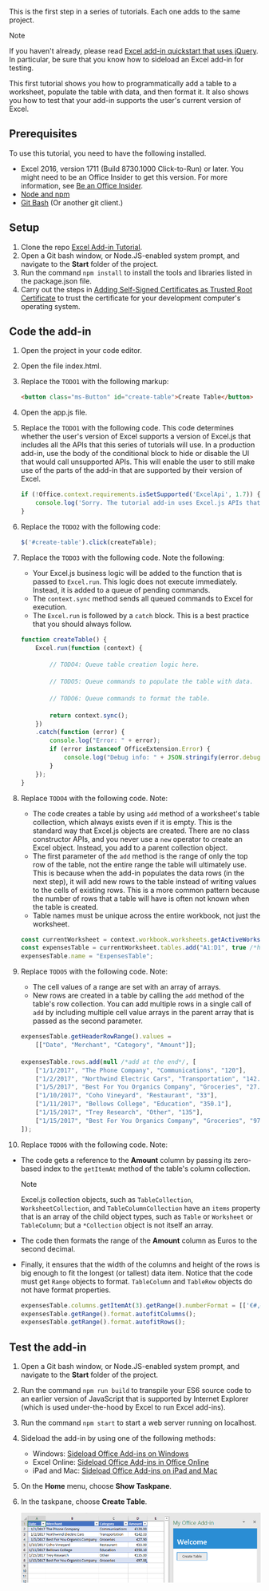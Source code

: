 This is the first step in a series of tutorials. Each one adds to the same project. 

> [!NOTE]
> If you haven't already, please read [Excel add-in quickstart that uses jQuery](../quickstarts/excel-quickstart-jquery.md?tabs=visual-studio-code). In particular, be sure that you know how to sideload an Excel add-in for testing.

This first tutorial shows you how to programmatically add a table to a worksheet, populate the table with data, and then format it. It also shows you how to test that your add-in supports the user's current version of Excel.


## Prerequisites

To use this tutorial, you need to have the following installed. 

- Excel 2016, version 1711 (Build 8730.1000 Click-to-Run) or later. You might need to be an Office Insider to get this version. For more information, see [Be an Office Insider](https://products.office.com/en-us/office-insider?tab=tab-1).
- [Node and npm](https://nodejs.org/en/) 
- [Git Bash](https://git-scm.com/downloads) (Or another git client.)

## Setup

1. Clone the repo [Excel Add-in Tutorial](https://github.com/OfficeDev/Excel-Add-in-Tutorial).
2. Open a Git bash window, or Node.JS-enabled system prompt, and navigate to the **Start** folder of the project.
3. Run the command `npm install` to install the tools and libraries listed in the package.json file. 
4. Carry out the steps in [Adding Self-Signed Certificates as Trusted Root Certificate](https://github.com/OfficeDev/generator-office/blob/master/src/docs/ssl.md) to trust the certificate for your development computer's operating system.

## Code the add-in

1. Open the project in your code editor. 
2. Open the file index.html.
3. Replace the `TODO1` with the following markup:

    ```html
    <button class="ms-Button" id="create-table">Create Table</button>
    ```

4. Open the app.js file.
5. Replace the `TODO1` with the following code. This code determines whether the user's version of Excel supports a version of Excel.js that includes all the APIs that this series of tutorials will use. In a production add-in, use the body of the conditional block to hide or disable the UI that would call unsupported APIs. This will enable the user to still make use of the parts of the add-in that are supported by their version of Excel.

    ```js
    if (!Office.context.requirements.isSetSupported('ExcelApi', 1.7)) {
        console.log('Sorry. The tutorial add-in uses Excel.js APIs that are not available in your version of Office.');
    } 
    ```

6. Replace the `TODO2` with the following code:

    ```js
    $('#create-table').click(createTable);
    ```

7. Replace the `TODO3` with the following code. Note the following:
   - Your Excel.js business logic will be added to the function that is passed to `Excel.run`. This logic does not execute immediately. Instead, it is added to a queue of pending commands.
   - The `context.sync` method sends all queued commands to Excel for execution.
   - The `Excel.run` is followed by a `catch` block. This is a best practice that you should always follow. 

    ```js
    function createTable() {
        Excel.run(function (context) {
            
            // TODO4: Queue table creation logic here.

            // TODO5: Queue commands to populate the table with data.

            // TODO6: Queue commands to format the table.

            return context.sync();
        })
        .catch(function (error) {
            console.log("Error: " + error);
            if (error instanceof OfficeExtension.Error) {
                console.log("Debug info: " + JSON.stringify(error.debugInfo));
            }
        });
    }
    ``` 

8. Replace `TODO4` with the following code. Note:
   - The code creates a table by using `add` method of a worksheet's table collection, which always exists even if it is empty. This is the standard way that Excel.js objects are created. There are no class constructor APIs, and you never use a `new` operator to create an Excel object. Instead, you add to a parent collection object. 
   - The first parameter of the `add` method is the range of only the top row of the table, not the entire range the table will ultimately use. This is because when the add-in populates the data rows (in the next step), it will add new rows to the table instead of writing values to the cells of existing rows. This is a more common pattern because the number of rows that a table will have is often not known when the table is created. 
   - Table names must be unique across the entire workbook, not just the worksheet.

    ```js
    const currentWorksheet = context.workbook.worksheets.getActiveWorksheet();
    const expensesTable = currentWorksheet.tables.add("A1:D1", true /*hasHeaders*/);
    expensesTable.name = "ExpensesTable";
    ``` 

9. Replace `TODO5` with the following code. Note:
   - The cell values of a range are set with an array of arrays.
   - New rows are created in a table by calling the `add` method of the table's row collection. You can add multiple rows in a single call of `add` by including multiple cell value arrays in the parent array that is passed as the second parameter.

    ```js
    expensesTable.getHeaderRowRange().values = 
        [["Date", "Merchant", "Category", "Amount"]];

    expensesTable.rows.add(null /*add at the end*/, [
        ["1/1/2017", "The Phone Company", "Communications", "120"],
        ["1/2/2017", "Northwind Electric Cars", "Transportation", "142.33"],
        ["1/5/2017", "Best For You Organics Company", "Groceries", "27.9"],
        ["1/10/2017", "Coho Vineyard", "Restaurant", "33"],
        ["1/11/2017", "Bellows College", "Education", "350.1"],
        ["1/15/2017", "Trey Research", "Other", "135"],
        ["1/15/2017", "Best For You Organics Company", "Groceries", "97.88"]
    ]);
    ``` 

10. Replace `TODO6` with the following code. Note:
   - The code gets a reference to the **Amount** column by passing its zero-based index to the `getItemAt` method of the table's column collection. 

     > [!NOTE]
     > Excel.js collection objects, such as `TableCollection`, `WorksheetCollection`, and `TableColumnCollection` have an `items` property that is an array of the child object types, such as `Table` or `Worksheet` or `TableColumn`; but a `*Collection` object is not itself an array.

   - The code then formats the range of the **Amount** column as Euros to the second decimal. 
   - Finally, it ensures that the width of the columns and height of the rows is big enough to fit the longest (or tallest) data item. Notice that the code must get `Range` objects to format. `TableColumn` and `TableRow` objects do not have format properties.

        ```js
        expensesTable.columns.getItemAt(3).getRange().numberFormat = [['€#,##0.00']];
        expensesTable.getRange().format.autofitColumns();
        expensesTable.getRange().format.autofitRows();
        ``` 

## Test the add-in

1. Open a Git bash window, or Node.JS-enabled system prompt, and navigate to the **Start** folder of the project.
2. Run the command `npm run build` to transpile your ES6 source code to an earlier version of JavaScript that is supported by Internet Explorer (which is used under-the-hood by Excel to run Excel add-ins).
3. Run the command `npm start` to start a web server running on localhost.   
4. Sideload the add-in by using one of the following methods:
    - Windows: [Sideload Office Add-ins on Windows](../testing/create-a-network-shared-folder-catalog-for-task-pane-and-content-add-ins.md)
    - Excel Online: [Sideload Office Add-ins in Office Online](../testing/sideload-office-add-ins-for-testing.md#sideload-an-office-add-in-on-office-online)
    - iPad and Mac: [Sideload Office Add-ins on iPad and Mac](../testing/sideload-an-office-add-in-on-ipad-and-mac.md)
5. On the **Home** menu, choose **Show Taskpane**.
6. In the taskpane, choose **Create Table**.

    ![Excel tutorial - Create Table](../images/excel-tutorial-create-table.png)


